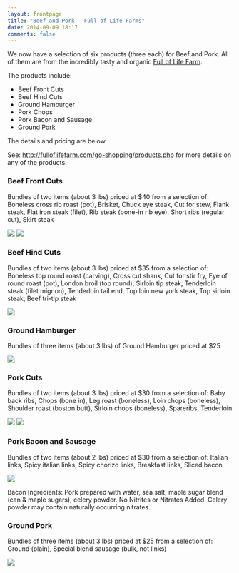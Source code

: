 ```yaml
---
layout: frontpage
title: "Beef and Pork – Full of Life Farms"
date: 2014-09-09 18:17
comments: false
---
```


We now have a selection of six products (three each) for Beef and Pork.  All of them are from the incredibly
tasty and organic <a href="http://FullOfLifeFarm.com">Full of Life Farm</a>.

The products include:

   * Beef Front Cuts
   * Beef Hind Cuts
   * Ground Hamburger
   * Pork Chops
   * Pork Bacon and Sausage
   * Ground Pork

The details and pricing are below.

See: http://fulloflifefarm.com/go-shopping/products.php for more details on any of the products.

<!-- more -->

### Beef Front Cuts

Bundles of two items (about 3 lbs) priced at $40 from a selection of: Boneless cross rib roast (pot), Brisket, Chuck eye steak, Cut for stew, Flank steak, Flat iron steak (filet), Rib steak (bone-in rib eye), Short ribs (regular cut), Skirt steak

<img src="/images/Folf_Box7_BeefChuckEyeAndBrisket_w1000.jpg"/>

<img src="/images/Folf_Box1_BeefRibSteak_w1000.jpg"/>

### Beef Hind Cuts

Bundles of two items (about 3 lbs) priced at $35 from a selection of: Boneless top round roast (carving), Cross cut shank, Cut for stir fry, Eye of round roast (pot), London broil (top round), Sirloin tip steak, Tenderloin steak (filet mignon), Tenderloin tail end, Top loin new york steak, Top sirloin steak, Beef tri-tip steak

<img src="/images/Folf_Box4_BeefTopLoinNewYork_w1000.jpg"/>

### Ground Hamburger

Bundles of three items (about 3 lbs) of Ground Hamburger priced at $25

<img src="/images/Folf_Box2_BeefGround_w1000.jpg"/>


### Pork Cuts

Bundles of two items (about 3 lbs) priced at $30 from a selection of: Baby back ribs, Chops (bone in), Leg roast (boneless), Loin chops (boneless), Shoulder roast (boston butt), Sirloin chops (boneless), Spareribs, Tenderloin

<img src="/images/Folf_Box3_PorkChop_w1000.jpg"/>

<img src="/images/Folf_Box5_PorkBostonButt_w1000.jpg"/>


### Pork Bacon and Sausage

Bundles of two items (about 2 lbs) priced at $30 from a selection of: Italian links, Spicy italian links, Spicy chorizo links, Breakfast links, Sliced bacon

<img src="/images/Folf_Box6_PorkBaconSausage_w1000.jpg"/>

Bacon Ingredients: Pork prepared with water, sea salt, maple sugar blend (can & maple sugars), celery powder.  No Nitrites or Nitrates Added.  Celery powder may contain naturally occurring nitrates.


### Ground Pork

Bundles of three items (about 3 lbs) priced at $25 from a selection of: Ground (plain), Special blend sausage (bulk, not links)


<img src="/images/Folf_Box8_PorkGround2b_w1000.jpg"/>








